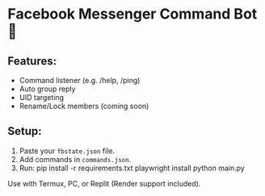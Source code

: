 # Facebook Messenger Command Bot 🤖

## Features:
- Command listener (e.g. /help, /ping)
- Auto group reply
- UID targeting
- Rename/Lock members (coming soon)

## Setup:
1. Paste your `fbstate.json` file.
2. Add commands in `commands.json`.
3. Run:
   pip install -r requirements.txt
   playwright install
   python main.py

Use with Termux, PC, or Replit (Render support included).
